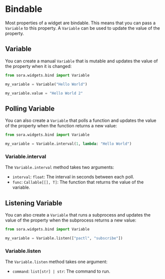 # Bindable

Most properties of a widget are bindable. This means that you can pass a `Variable` to this property.
A `Variable` can be used to update the value of the property.

## Variable

You can create a manual `Variable` that is mutable and updates the value of the property when it is changed:

```python
from sora.widgets.bind import Variable

my_variable = Variable("Hello World")

my_variable.value = "Hello World 2"
```

## Polling Variable

You can also create a `Variable` that polls a function and updates the value of the property when the function returns a new value:

```python
from sora.widgets.bind import Variable

my_variable = Variable.interval(1, lambda: "Hello World")
```

### Variable.interval

The `Variable.interval` method takes two arguments:

- `interval`: `float`: The interval in seconds between each poll.
- `func`: `Callable[[], T]`: The function that returns the value of the variable.

## Listening Variable

You can also create a `Variable` that runs a subprocess and updates the value of the property when the subprocess returns a new value:

```python
from sora.widgets.bind import Variable

my_variable = Variable.listen(["pactl", "subscribe"])
```

### Variable.listen

The `Variable.listen` method takes one argument:

- `command`: `list[str] | str`: The command to run.
